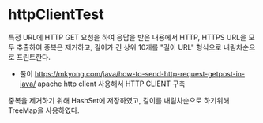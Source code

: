 # httpClientTest

특정 URL에 HTTP GET 요청을 하여 응답을 받은 내용에서 HTTP, HTTPS URL을 모두 추출하여 중복은 제거하고,
길이가 긴 상위 10개를 "길이 URL" 형식으로 내림차순으로 프린트한다.

- 풀이
https://mkyong.com/java/how-to-send-http-request-getpost-in-java/
apache http client 사용해서 HTTP CLIENT 구축

중복을 제거하기 위해 HashSet에 저장하였고, 
길이를 내림차순으로 하기위해 TreeMap을 사용하였다.
